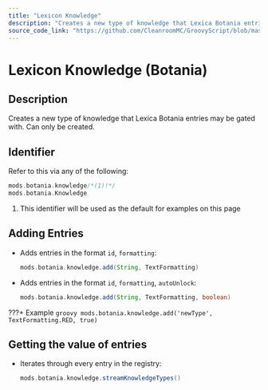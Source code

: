 ```yaml
---
title: "Lexicon Knowledge"
description: "Creates a new type of knowledge that Lexica Botania entries may be gated with. Can only be created."
source_code_link: "https://github.com/CleanroomMC/GroovyScript/blob/master/src/main/java/com/cleanroommc/groovyscript/compat/mods/botania/Knowledge.java"
---
```


# Lexicon Knowledge (Botania)

## Description

Creates a new type of knowledge that Lexica Botania entries may be gated with. Can only be created.

## Identifier

Refer to this via any of the following:

```groovy hl_lines="1"
mods.botania.knowledge/*(1)!*/
mods.botania.Knowledge
```

1. This identifier will be used as the default for examples on this page

## Adding Entries

- Adds entries in the format `id`, `formatting`:

    ```groovy
    mods.botania.knowledge.add(String, TextFormatting)
    ```

- Adds entries in the format `id`, `formatting`, `autoUnlock`:

    ```groovy
    mods.botania.knowledge.add(String, TextFormatting, boolean)
    ```

???+ Example
    ```groovy
    mods.botania.knowledge.add('newType', TextFormatting.RED, true)
    ```

## Getting the value of entries

- Iterates through every entry in the registry:

    ```groovy
    mods.botania.knowledge.streamKnowledgeTypes()
    ```
